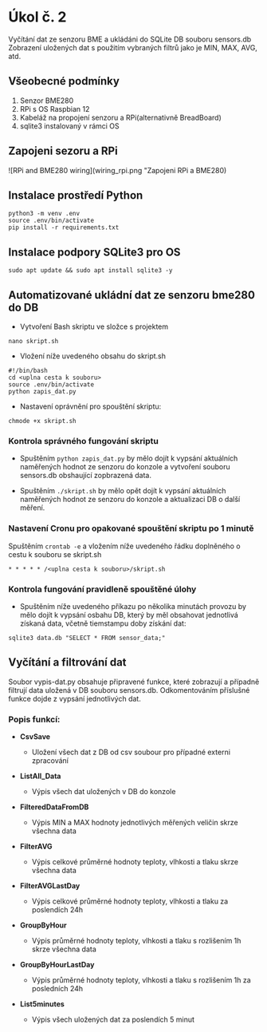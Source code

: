 # Úkol č. 2
Vyčítání dat ze senzoru BME a ukládáni do SQLite DB souboru sensors.db
Zobrazení uložených dat s použitím  vybraných filtrů jako je MIN, MAX, AVG, atd.

## Všeobecné podmínky
1. Senzor BME280
2. RPi s OS Raspbian 12
3. Kabeláž na propojení senzoru a RPi(alternativně BreadBoard)
4. sqlite3 instalovaný v rámci OS

## Zapojeni sezoru a RPi
![RPi and BME280 wiring](wiring_rpi.png "Zapojeni RPi a BME280)

## Instalace prostředí Python
```
python3 -m venv .env
source .env/bin/activate
pip install -r requirements.txt
```

## Instalace podpory SQLite3 pro OS
```
sudo apt update && sudo apt install sqlite3 -y
```

## Automatizované ukládní dat ze senzoru bme280 do DB
- Vytvoření Bash skriptu ve složce s projektem
```
nano skript.sh
```

- Vložení níže uvedeného obsahu do skript.sh
```
#!/bin/bash
cd <uplna cesta k souboru>
source .env/bin/activate
python zapis_dat.py
```

- Nastavení oprávnění pro spouštění skriptu:
```
chmode +x skript.sh
```

### Kontrola správného fungování skriptu
- Spuštěním `python zapis_dat.py` by mělo dojít k vypsání aktuálních naměřených
hodnot ze senzoru do konzole a vytvoření souboru sensors.db obshaující zopbrazená data.
    
- Spuštěním `./skript.sh` by mělo opět dojít k vypsání aktuálních naměřených hodnot ze
senzoru do konzole a aktualizaci DB o další měření.

### Nastavení Cronu pro opakované spouštění skriptu po 1 minutě
Spuštěním `crontab -e` a vložením níže uvedeného řádku doplněného o cestu k souboru se skript.sh
```
* * * * * /<uplna cesta k souboru>/skript.sh
```
### Kontrola fungování pravidleně spouštěné úlohy
- Spuštěním níže uvedeného příkazu po několika minutách provozu by mělo dojít k vypsání osbahu DB,
který by měl obsahovat jednotlivá získaná data, včetně tiemstampu doby získání dat:
```    
sqlite3 data.db "SELECT * FROM sensor_data;"
```

## Vyčítání a filtrování dat
Soubor vypis-dat.py obsahuje připravené funkce, které zobrazují a případně filtrují data uložená v DB souboru sensors.db.
Odkomentováním příslušné funkce dojde z vypsání jednotlivých dat.

### Popis funkcí:
- **CsvSave**
    - Uložení všech dat z DB od csv soubour pro případné externi zpracování

- **ListAll_Data**
    - Výpis všech dat uložených v DB do konzole

- **FilteredDataFromDB**
    - Výpis MIN a MAX hodnoty jednotlivých měřených veličin skrze všechna data

- **FilterAVG**
    - Výpis celkové průměrné hodnoty teploty, vlhkosti a tlaku skrze všechna data

- **FilterAVGLastDay**
    - Výpis celkové průměrné hodnoty teploty, vlhkosti a tlaku za poslendích 24h

- **GroupByHour**
    - Výpis průměrné hodnoty teploty, vlhkosti a tlaku s rozlišením 1h skrze všechna data

- **GroupByHourLastDay**
    - Výpis průměrné hodnoty teploty, vlhkosti a tlaku s rozlišením 1h za posledních 24h

- **List5minutes**
    - Výpis všech uložených dat za poslendích 5 minut